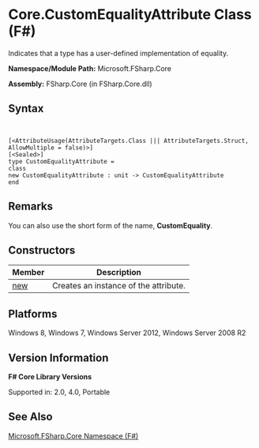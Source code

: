 # Core.CustomEqualityAttribute Class (F#)

Indicates that a type has a user-defined implementation of equality.

**Namespace/Module Path:** Microsoft.FSharp.Core

**Assembly:** FSharp.Core (in FSharp.Core.dll)


## Syntax


```


[<AttributeUsage(AttributeTargets.Class ||| AttributeTargets.Struct, AllowMultiple = false)>]
[<Sealed>]
type CustomEqualityAttribute =
class
new CustomEqualityAttribute : unit -> CustomEqualityAttribute
end

```



## Remarks
You can also use the short form of the name, **CustomEquality**.


## Constructors


|Member|Description|
|------|-----------|
|[new](http://msdn.microsoft.com/en-us/library/ad3d4ebe-f35f-4e0a-9e13-556cf8f24c46)|Creates an instance of the attribute.|

## Platforms
Windows 8, Windows 7, Windows Server 2012, Windows Server 2008 R2


## Version Information
**F# Core Library Versions**

Supported in: 2.0, 4.0, Portable




## See Also
[Microsoft.FSharp.Core Namespace &#40;F&#35;&#41;](Microsoft.FSharp.Core+Namespace+%28FSharp%29.md)

